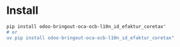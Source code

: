 # Install

```bash
pip install odoo-bringout-oca-ocb-l10n_id_efaktur_coretax"
# or
uv pip install odoo-bringout-oca-ocb-l10n_id_efaktur_coretax"
```
